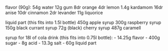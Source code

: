 flavor (90g):
	54g 	water
	12g 	gum
	8dr		orange
	4dr		lemon 
	1.4g	kardamom
	16dr	anise
	10dr 	cinnamon
	2dr		levander
	11g		liquorice

liquid part (this fits into 1.5l bottle)
	450g apple syrup
	300g raspberry syrup
	150g black currant syrup
	72g (black) cherry syrup
	487g caramell

syrup for 18l of cola drink (this fits into 0.75l bottle):
	- 14.25g flavor
	- 400g sugar
	- 8g acid
	- 13.3g salt
	- 60g liquid part
